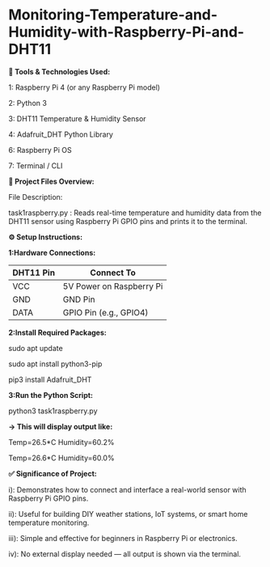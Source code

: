 # Monitoring-Temperature-and-Humidity-with-Raspberry-Pi-and-DHT11

**🔧 Tools & Technologies Used:**

1: Raspberry Pi 4 (or any Raspberry Pi model)  

2: Python 3  

3: DHT11 Temperature & Humidity Sensor  

4: Adafruit_DHT Python Library 

6: Raspberry Pi OS  

7: Terminal / CLI

**📁 Project Files Overview:**

File  Description:

 task1raspberry.py : Reads real-time temperature and humidity data from the DHT11 sensor using Raspberry Pi GPIO pins and prints it to the terminal.

**⚙️ Setup Instructions:**

**1:Hardware Connections:**

| DHT11 Pin | Connect To             |
|-----------|------------------------|
| VCC       | 5V Power on Raspberry Pi |
| GND       | GND Pin                |
| DATA      | GPIO Pin (e.g., GPIO4) |

**2:Install Required Packages:**

sudo apt update

sudo apt install python3-pip

pip3 install Adafruit_DHT

**3:Run the Python Script:**

python3  task1raspberry.py

**-> This will display output like:**

Temp=26.5*C  Humidity=60.2%

Temp=26.6*C  Humidity=60.0%

**✅ Significance of Project:**

i): Demonstrates how to connect and interface a real-world sensor with Raspberry Pi GPIO pins.

ii): Useful for building DIY weather stations, IoT systems, or smart home temperature monitoring.

iii): Simple and effective for beginners in Raspberry Pi or electronics.

iv): No external display needed — all output is shown via the terminal.


